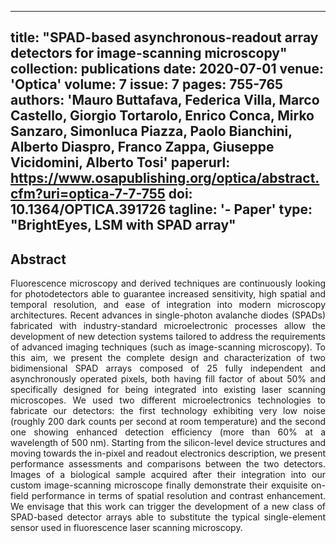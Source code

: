 
---
title: "SPAD-based asynchronous-readout array detectors for image-scanning microscopy"
collection: publications
date: 2020-07-01
venue: 'Optica'
volume: 7
issue: 7
pages: 755-765
authors: 'Mauro Buttafava, Federica Villa, Marco Castello, Giorgio Tortarolo, Enrico Conca, Mirko Sanzaro, Simonluca Piazza, Paolo Bianchini, Alberto Diaspro, Franco Zappa, Giuseppe Vicidomini, Alberto Tosi'
paperurl: https://www.osapublishing.org/optica/abstract.cfm?uri=optica-7-7-755
doi: 10.1364/OPTICA.391726
tagline: '- Paper'
type: "BrightEyes, LSM with SPAD array"
---

<h2> Abstract </h2>
<p align= "justify">
Fluorescence microscopy and derived techniques are continuously looking for photodetectors able to guarantee increased sensitivity, high spatial and temporal resolution, and ease of integration into modern microscopy architectures. Recent advances in single-photon avalanche diodes (SPADs) fabricated with industry-standard microelectronic processes allow the development of new detection systems tailored to address the requirements of advanced imaging techniques (such as image-scanning microscopy). To this aim, we present the complete design and characterization of two bidimensional SPAD arrays composed of 25 fully independent and asynchronously operated pixels, both having fill factor of about 50% and specifically designed for being integrated into existing laser scanning microscopes. We used two different microelectronics technologies to fabricate our detectors: the first technology exhibiting very low noise (roughly 200 dark counts per second at room temperature) and the second one showing enhanced detection efficiency (more than 60% at a wavelength of 500 nm). Starting from the silicon-level device structures and moving towards the in-pixel and readout electronics description, we present performance assessments and comparisons between the two detectors. Images of a biological sample acquired after their integration into our custom image-scanning microscope finally demonstrate their exquisite on-field performance in terms of spatial resolution and contrast enhancement. We envisage that this work can trigger the development of a new class of SPAD-based detector arrays able to substitute the typical single-element sensor used in fluorescence laser scanning microscopy.
  
 
